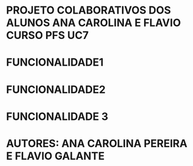 # PROJETO COLABORATIVOS DOS ALUNOS ANA CAROLINA E FLAVIO CURSO PFS UC7
# FUNCIONALIDADE1
# FUNCIONALIDADE2
# FUNCIONALIDADE 3
# AUTORES: ANA CAROLINA PEREIRA E FLAVIO GALANTE
